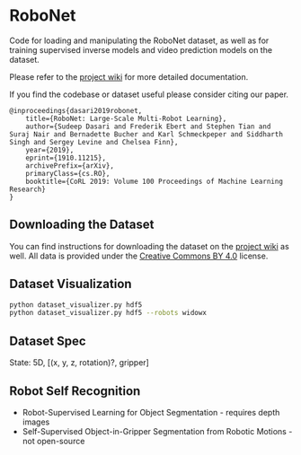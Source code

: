 # RoboNet

Code for loading and manipulating the RoboNet dataset, as well as for training supervised inverse models and video prediction models on the dataset.

Please refer to the [project wiki](https://github.com/SudeepDasari/RoboNet/wiki) for more detailed documentation.

If you find the codebase or dataset useful please consider citing our paper.

```text
@inproceedings{dasari2019robonet,
    title={RoboNet: Large-Scale Multi-Robot Learning},
    author={Sudeep Dasari and Frederik Ebert and Stephen Tian and Suraj Nair and Bernadette Bucher and Karl Schmeckpeper and Siddharth Singh and Sergey Levine and Chelsea Finn},
    year={2019},
    eprint={1910.11215},
    archivePrefix={arXiv},
    primaryClass={cs.RO},
    booktitle={CoRL 2019: Volume 100 Proceedings of Machine Learning Research}
}
```

## Downloading the Dataset

You can find instructions for downloading the dataset on the [project wiki](https://github.com/SudeepDasari/RoboNet/wiki/Getting-Started) as well. All data is provided under the [Creative Commons BY 4.0](https://creativecommons.org/licenses/by/4.0/legalcode) license.

## Dataset Visualization

```bash
python dataset_visualizer.py hdf5
python dataset_visualizer.py hdf5 --robots widowx
```

## Dataset Spec

State: 5D, [(x, y, z, rotation)?, gripper]

## Robot Self Recognition

* Robot-Supervised Learning for Object Segmentation - requires depth images
* Self-Supervised Object-in-Gripper Segmentation from Robotic Motions - not open-source
